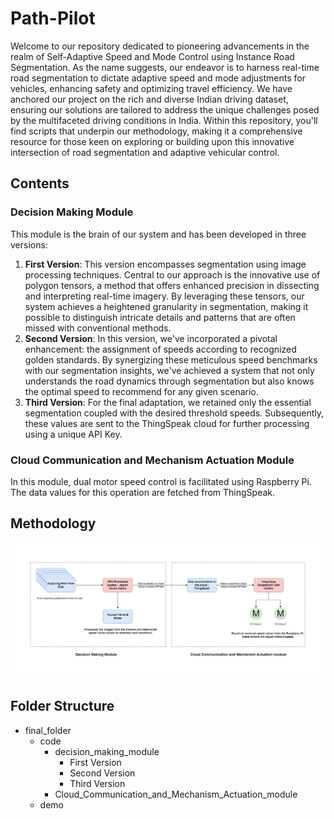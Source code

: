 # Path-Pilot

Welcome to our repository dedicated to pioneering advancements in the realm of Self-Adaptive Speed and Mode Control using Instance Road Segmentation. As the name suggests, our endeavor is to harness real-time road segmentation to dictate adaptive speed and mode adjustments for vehicles, enhancing safety and optimizing travel efficiency. We have anchored our project on the rich and diverse Indian driving dataset, ensuring our solutions are tailored to address the unique challenges posed by the multifaceted driving conditions in India. Within this repository, you'll find scripts that underpin our methodology, making it a comprehensive resource for those keen on exploring or building upon this innovative intersection of road segmentation and adaptive vehicular control. 
## Contents

### Decision Making Module
This module is the brain of our system and has been developed in three versions:

1. **First Version**: This version encompasses segmentation using image processing techniques. Central to our approach is the innovative use of polygon tensors, a method that offers enhanced precision in dissecting and interpreting real-time imagery. By leveraging these tensors, our system achieves a heightened granularity in segmentation, making it possible to distinguish intricate details and patterns that are often missed with conventional methods. 
2. **Second Version**:  In this version, we've incorporated a pivotal enhancement: the assignment of speeds according to recognized golden standards. By synergizing these meticulous speed benchmarks with our segmentation insights, we've achieved a system that not only understands the road dynamics through segmentation but also knows the optimal speed to recommend for any given scenario. 
3. **Third Version**: For the final adaptation, we retained only the essential segmentation coupled with the desired threshold speeds. Subsequently, these values are sent to the ThingSpeak cloud for further processing using a unique API Key.

### Cloud Communication and Mechanism Actuation Module
In this module, dual motor speed control is facilitated using Raspberry Pi. The data values for this operation are fetched from ThingSpeak.

## Methodology
![Methodology Block Diagram](methodology_block_diagram.png)

## Folder Structure
- final_folder
  - code
    - decision_making_module
      - First Version
      - Second Version
      - Third Version
    - Cloud_Communication_and_Mechanism_Actuation_module
  - demo
